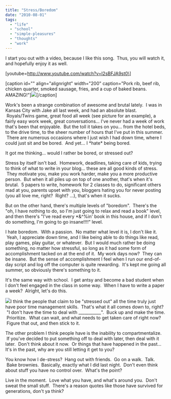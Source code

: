 ```yaml
---
title: "Stress/Boredom"
date: "2010-08-01"
tags:
  - "life"
  - "school"
  - "simple-pleasures"
  - "thoughts"
  - "work"
---
```


I start you out with a video, because I like this song.  Thus, you will watch it, and hopefully enjoy it as well.

\[youtube=http://www.youtube.com/watch?v=I2sBFJA9st0\]

\[caption id="" align="alignright" width="200" caption="Pork rib, beef rib, chicken quarter, smoked sausage, fries, and a cup of baked beans. AMAZING!"\]![](images/41629_38206727_5995_n.jpg)\[/caption\]

Work's been a strange combination of awesome and brutal lately.  I was in Kansas City with Jake all last week, and had an absolute blast.  Royals/Twins game, great food all week (see picture for an example), a fairly easy work week, great conversations... I've never had a week of work that's been that enjoyable.  But the toll it takes on you... from the hotel beds, to the drive time, to the sheer number of hours that I've put in this summer.  There are numerous occasions where I just wish I had down time, where I could just sit and be bored.  And yet... I \*hate\* being bored.

It got me thinking... would I rather be bored, or stressed out?

Stress by itself isn't bad.  Homework, deadlines, taking care of kids, trying to think of what to write in your blog... these are all good kinds of stress.  They motivate you, make you work harder, make you a more productive person.  But when it all piles up on top of one another, that's when it's brutal.  5 papers to write, homework for 2 classes to do, significant others mad at you, parents upset with you, bloggers hating you for never posting (you all love me, right?  Right? ...), that's when it sucks.

But on the other hand, there's multiple levels of "boredom".  There's the "oh, I have nothing to do, so I'm just going to relax and read a book" level, and then there's "I've read every \*&^%in' book in this house, and if I don't do something, I'm going to go insane!!!!" level.

I hate boredom.  With a passion.  No matter what level it is, I don't like it.  Yeah, I appreciate down time, and I like being able to do things like read, play games, play guitar, or whatever.  But I would much rather be doing something, no matter how stressful, so long as it had some form of accomplishment tacked on at the end of it.  My work days now?  They can be insane.  But the sense of accomplishment I feel when I run our end-of-day script and log off the computer is quite rewarding.  It's kept me going all summer, so obviously there's something to it.

It's the same way with school.  I get antsy and become a bad student when I don't feel engaged in the class in some way.  When I have to write a paper a week?  Alright, let's do this.

![](images/stress.jpg)I think the people that claim to be "stressed out" all the time truly just have poor time management skills.  That's what it all comes down to, right?  "I don't have the time to deal with \_\_\_\_\_\_\_\_\_\_\_".  Buck up and make the time.  Prioritize.  What can wait, and what needs to get taken care of right now?  Figure that out, and then stick to it.

The other problem I think people have is the inability to compartmentalize.  If you've decided to put something off to deal with later, then deal with it later.  Don't think about it now.  Or things that have happened in the past... It's in the past, why are you still letting it get to you?

You know how I de-stress?  Hang out with friends.  Go on a walk.  Talk.  Bake brownies.  Basically, exactly what I did last night.  Don't even think about stuff you have no control over.  What's the point?

Live in the moment.  Love what you have, and what's around you.  Don't sweat the small stuff.  There's a reason quotes like those have survived for generations, don't ya think?
